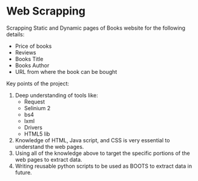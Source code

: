<html>
  <head>
  </head>
  <body>
    <h1>Web Scrapping</h1>
    <p>Scrapping Static and Dynamic pages of Books website for the following details:</p>
    <ul>
      <li>Price of books</li>
      <li>Reviews</li>
      <li>Books Title</li>
      <li>Books Author</li>
      <li>URL from where the book can be bought</li>
    </ul>
    <p>Key points of the project:</p>
    <ol>
      <li>Deep understanding of tools like:
        <ul>
          <li>Request</li>
          <li>Selinium 2</li>
          <li>bs4</li>
          <li>lxml</li>
          <li>Drivers</li>
          <li>HTML5 lib</li>
        </ul>
      </li>
      <li>Knowledge of HTML, Java script, and CSS is very essential to understand the web pages.</li>
      <li>Using all of the knowledge above to target the specific portions of the web pages to extract data.</li>
      <li>Writing reusable python scripts to be used as BOOTS to extract data in future.</li>
    </ol>
  </body>
</html>



